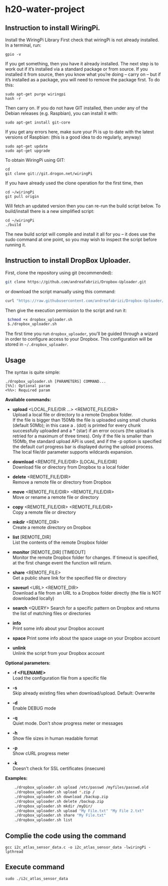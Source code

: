 # h20-water-project

## Instruction to install WiringPi.

Install the WiringPi Library
First check that wiringPi is not already installed.
In a terminal, run:
```
gpio -v
```
If you get something, then you have it already installed. 
The next step is to work out if it’s installed via a standard package or from source. 
If you installed it from source, then you know what you’re doing – carry on – but if it’s installed as a package, you will need to remove the package first.
To do this:
```
sudo apt-get purge wiringpi
hash -r
```
Then carry on.
If you do not have GIT installed, then under any of the Debian releases (e.g. Raspbian), you can install it with:
```
sudo apt-get install git-core
```
If you get any errors here, make sure your Pi is up to date with the latest versions of Raspbian: (this is a good idea to do regularly, anyway)
```
sudo apt-get update
sudo apt-get upgrade
```
To obtain WiringPi using GIT:
```
cd
git clone git://git.drogon.net/wiringPi
```
If you have already used the clone operation for the first time, then
```
cd ~/wiringPi
git pull origin
```
Will fetch an updated version then you can re-run the build script below.
To build/install there is a new simplified script:
```
cd ~/wiringPi
./build
```
The new build script will compile and install it all for you – it does use the sudo command at one point, so you may wish to inspect the script before running it.

## Instruction to install DropBox Uploader.

First, clone the repository using git (recommended):
```bash
git clone https://github.com/andreafabrizi/Dropbox-Uploader.git
```
or download the script manually using this command:
```bash
curl "https://raw.githubusercontent.com/andreafabrizi/Dropbox-Uploader/master/dropbox_uploader.sh" -o dropbox_uploader.sh
```
Then give the execution permission to the script and run it:
```bash
 $chmod +x dropbox_uploader.sh
 $./dropbox_uploader.sh
```
The first time you run `dropbox_uploader`, you'll be guided through a wizard in order to configure access to your Dropbox. This configuration will be stored in `~/.dropbox_uploader`.

## Usage
The syntax is quite simple:
```
./dropbox_uploader.sh [PARAMETERS] COMMAND...
[%%]: Optional param
<%%>: Required param
```
**Available commands:**
* **upload** &lt;LOCAL_FILE/DIR ...&gt; &lt;REMOTE_FILE/DIR&gt;  
Upload a local file or directory to a remote Dropbox folder.  
If the file is bigger than 150Mb the file is uploaded using small chunks (default 50Mb); 
in this case a . (dot) is printed for every chunk successfully uploaded and a * (star) if an error 
occurs (the upload is retried for a maximum of three times).
Only if the file is smaller than 150Mb, the standard upload API is used, and if the -p option is specified
the default curl progress bar is displayed during the upload process.  
The local file/dir parameter supports wildcards expansion.

* **download** &lt;REMOTE_FILE/DIR&gt; [LOCAL_FILE/DIR]  
Download file or directory from Dropbox to a local folder

* **delete** &lt;REMOTE_FILE/DIR&gt;  
Remove a remote file or directory from Dropbox

* **move** &lt;REMOTE_FILE/DIR&gt; &lt;REMOTE_FILE/DIR&gt;  
Move or rename a remote file or directory

* **copy** &lt;REMOTE_FILE/DIR&gt; &lt;REMOTE_FILE/DIR&gt;  
Copy a remote file or directory

* **mkdir** &lt;REMOTE_DIR&gt;  
Create a remote directory on Dropbox

* **list** [REMOTE_DIR]  
List the contents of the remote Dropbox folder

* **monitor** [REMOTE_DIR] [TIMEOUT]  
Monitor the remote Dropbox folder for changes. If timeout is specified, at the first change event the function will return.

* **share** &lt;REMOTE_FILE&gt;  
Get a public share link for the specified file or directory

* **saveurl** &lt;URL&gt; &lt;REMOTE_DIR&gt;  
Download a file from an URL to a Dropbox folder directly (the file is NOT downloaded locally)

* **search** &lt;QUERY&gt;
Search for a specific pattern on Dropbox and returns the list of matching files or directories

* **info**  
Print some info about your Dropbox account

* **space**
Print some info about the space usage on your Dropbox account

* **unlink**  
Unlink the script from your Dropbox account

**Optional parameters:**  
* **-f &lt;FILENAME&gt;**  
Load the configuration file from a specific file

* **-s**  
Skip already existing files when download/upload. Default: Overwrite

* **-d**  
Enable DEBUG mode

* **-q**  
Quiet mode. Don't show progress meter or messages

* **-h**  
Show file sizes in human readable format

* **-p**  
Show cURL progress meter

* **-k**  
Doesn't check for SSL certificates (insecure)

**Examples:**
```bash
    ./dropbox_uploader.sh upload /etc/passwd /myfiles/passwd.old
    ./dropbox_uploader.sh upload *.zip /
    ./dropbox_uploader.sh download /backup.zip
    ./dropbox_uploader.sh delete /backup.zip
    ./dropbox_uploader.sh mkdir /myDir/
    ./dropbox_uploader.sh upload "My File.txt" "My File 2.txt"
    ./dropbox_uploader.sh share "My File.txt"
    ./dropbox_uploader.sh list
```
## Complie the code using the command 
```
gcc i2c_atlas_sensor_data.c -o i2c_atlas_sensor_data -lwiringPi -lpthread
```
## Execute command
```
sudo ./i2c_atlas_sensor_data 
```
